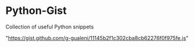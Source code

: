 # Python-Gist
Collection of useful Python snippets


"https://gist.github.com/g-gualeni/11145b2f1c302cba8cb62276f0f975fe.js"
